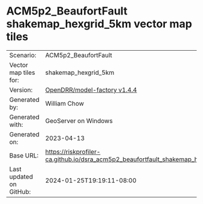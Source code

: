 # ACM5p2_BeaufortFault shakemap_hexgrid_5km vector map tiles

|    			|			|
| --------------------- | --------------------- |
| Scenario:		| ACM5p2_BeaufortFault		|
| Vector map tiles for:	| shakemap_hexgrid_5km		|
| Version:		| [OpenDRR/model-factory v1.4.4](https://github.com/OpenDRR/model-factory/releases/tag/v1.4.4)	|
| Generated by:		| William Chow	|
| Generated with:	| GeoServer on Windows	|
| Generated on:		| 2023-04-13	|
| Base URL:		| <https://riskprofiler-ca.github.io/dsra_acm5p2_beaufortfault_shakemap_hexgrid_5km/> |
| Last updated on GitHub: | 2024-01-25T19:19:11-08:00 |
